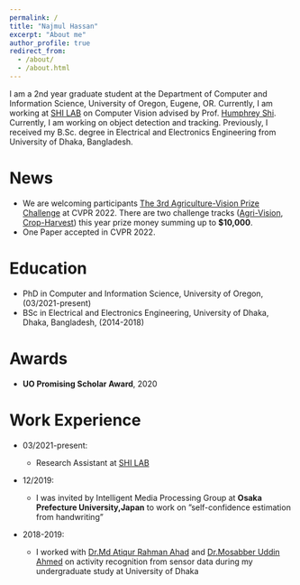 ```yaml
---
permalink: /
title: "Najmul Hassan"
excerpt: "About me"
author_profile: true
redirect_from: 
  - /about/
  - /about.html
---
```

I am a 2nd year graduate student at the Department of Computer and Information Science, University of Oregon, Eugene, OR. Currently, I am working at [SHI LAB](https://www.humphreyshi.com/people) on Computer Vision advised by Prof. [Humphrey Shi](https://www.humphreyshi.com/). Currently, I am working on object detection and tracking. Previously, I received my B.Sc. degree in Electrical and Electronics Engineering from University of Dhaka, Bangladesh.


News
======
* We are welcoming participants [The 3rd Agriculture-Vision Prize Challenge](https://www.agriculture-vision.com/agriculture-vision-2022/prize-challenge-2022) at CVPR 2022. There are two challenge tracks ([Agri-Vision](https://codalab.lisn.upsaclay.fr/competitions/2397?secret_key=7165ae84-daab-43ef-ac44-ce62e4ae952e), [Crop-Harvest](https://codalab.lisn.upsaclay.fr/competitions/2658?secret_key=605265b8-db3c-4b34-a568-cd4439518236)) this year prize money summing up to **$10,000**.
* One Paper accepted in CVPR 2022.
<!-- * We are organizing [The 2nd Agriculture-Vision Prize Challenge ](https://www.agriculture-vision.com/agriculture-vision-2021/prize-challenge-2021) at CVPR 2021. Total prize money is **$20,000**. Details are available [here](https://www.agriculture-vision.com/agriculture-vision-2021/prize-challenge-2021) -->



Education
======
* PhD in Computer and Information Science, University of Oregon, (03/2021-present)
* BSc in Electrical and Electronics Engineering, University of Dhaka, Dhaka, Bangladesh, (2014-2018)


Awards
======
* **UO Promising Scholar Award**, 2020



Work Experience
======
* 03/2021-present:
  * Research Assistant at [SHI LAB](https://www.humphreyshi.com/people)
  
* 12/2019:
  * I was invited by Intelligent Media Processing Group at **Osaka Prefecture University,Japan** to work on ”self-confidence estimation from handwriting”

* 2018-2019:
  * I worked with [Dr.Md Atiqur Rahman Ahad](http://aa.binbd.com/) and [Dr.Mosabber Uddin Ahmed](https://www.du.ac.bd/faculty/faculty_details/APE/1173) on activity recognition   from sensor data during my undergraduate study at University of Dhaka

